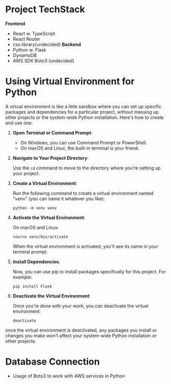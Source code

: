 # Project TechStack
  **Frontend**
  - React w. TypeScript
  - React Router
  - css library(undecided)
  **Backend**
  - Python w. Flask
  - DynamoDB
  - AWS SDK Boto3 (undecided)



# Using Virtual Environment for Python

A virtual environment is like a little sandbox where you can set up specific packages and dependencies for a particular project, without messing up other projects or the system-wide Python installation. Here's how to create and use one:

1. **Open Terminal or Command Prompt**:

   - On Windows, you can use Command Prompt or PowerShell.
   - On macOS and Linux, the built-in terminal is your friend.

2. **Navigate to Your Project Directory**:

   Use the `cd` command to move to the directory where you're setting up your project.

3. **Create a Virtual Environment**:

   Run the following command to create a virtual environment named "venv" (you can name it whatever you like):

   ```
   python -m venv venv
   ```

4. **Activate the Virtual Environment**:

   On macOS and Linux:
   ```
   source venv/bin/activate
   ```

   When the virtual environment is activated, you'll see its name in your terminal prompt.

5. **Install Dependencies**:

   Now, you can use pip to install packages specifically for this project. For example:

   ```
   pip install Flask
   ```

6. **Deactivate the Virtual Environment**:

   Once you're done with your work, you can deactivate the virtual environment:

   ```
   deactivate
   ```
once the virtual environment is deactivated, any packages you install or changes you make won't affect your system-wide Python installation or other projects.

# Database Connection
- Usage of Boto3 to work with AWS services in Python

